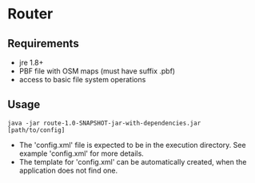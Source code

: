 # Router

## Requirements ##

- jre 1.8+
- PBF file with OSM maps (must have suffix .pbf)
- access to basic file system operations 

## Usage ##

    java -jar route-1.0-SNAPSHOT-jar-with-dependencies.jar [path/to/config]

- The 'config.xml' file is expected to be in the execution directory. See example 'config.xml' for more details.
- The template for 'config.xml' can be automatically created, when the application does not find one.
